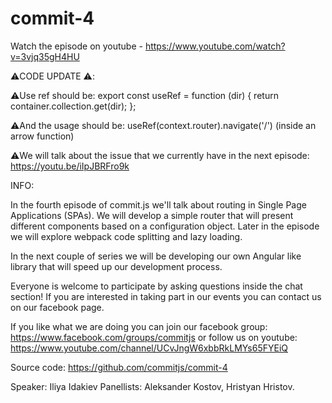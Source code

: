 # commit-4

Watch the episode on youtube - https://www.youtube.com/watch?v=3vjq35gH4HU

⚠️CODE UPDATE ⚠️:

⚠️Use ref should be:
export const useRef  = function (dir) { return container.collection.get(dir); };  

⚠️And the usage should be:
useRef(context.router).navigate('/') (inside an arrow function)

⚠️We will talk about the issue that we currently have in the next episode:
https://youtu.be/iIpJBRFro9k

INFO:

In the fourth episode of commit.js we'll talk about routing in Single Page Applications (SPAs). We will develop a simple router that will present different components based on a configuration object. Later in the episode we will explore webpack code splitting and lazy loading.

In the next couple of series we will be developing our own Angular like library that will speed up our development process.


Everyone is welcome to participate by asking questions inside the chat section! If you are interested in taking part in our events you can contact us on our facebook page.

If you like what we are doing you can join our facebook group: 
https://www.facebook.com/groups/commitjs
or follow us on youtube:
https://www.youtube.com/channel/UCvJngW6xbbRkLMYs65FYEiQ

Source code: https://github.com/commitjs/commit-4

Speaker: Iliya Idakiev
Panellists: Aleksander Kostov, Hristyan Hristov.
